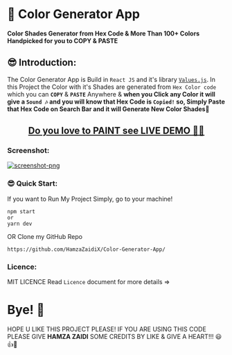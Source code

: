 # 🎨 Color Generator App

**Color Shades Generator from Hex Code & More Than 100+ Colors Handpicked for you to COPY & PASTE**

## 😎 Introduction:

The Color Generator App is Build in `React JS`  and it's library [`Values.js`](https://noeldelgado.github.io/values.js/). In this Project the Color with it's Shades are generated from `Hex Color code` which you can **`COPY`** & **`PASTE`** Anywhere & **when you Click any Color it will give a `Sound 🎶` and you will know that Hex Code is `Copied!` so, Simply Paste that Hex Code on Search Bar and it will Generate New Color Shades🎨**

<h2 align="center"><a href="https://color-generator-app-shjz.vercel.app/">Do you love to PAINT see LIVE DEMO 🐱‍🏍</a></h2>

### Screenshot:

<a href="https://color-generator-app-shjz.vercel.app"><img src="https://user-images.githubusercontent.com/52501040/193451999-6db168fb-619e-4de2-8e07-73053b47360a.png" alt="screenshot-png" /></a>

### 😎 Quick Start:

If you want to Run My Project Simply, go to your machine!
```
npm start
or
yarn dev
```
OR Clone my GitHub Repo
```
https://github.com/HamzaZaidiX/Color-Generator-App/
```

### Licence:
MIT LICENCE Read `Licence` document for more details =>

# Bye! 👋
HOPE U LIKE THIS PROJECT PLEASE! IF YOU ARE USING THIS CODE PLEASE GIVE **HAMZA ZAIDI** SOME CREDITS BY LIKE & GIVE A HEART!!! 😃👍💛
